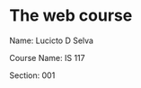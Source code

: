<!DOCTYPE html>
<html lang="en">
<head>
    <meta charset="UTF-8">
    <title>My First Web Page</title>
</head>
<body>
<h1>The web course</h1>
<p>Name: Lucicto D Selva</p>
<p>Course Name: IS 117</p>
<p>Section: 001</p>


</body>
</html>
